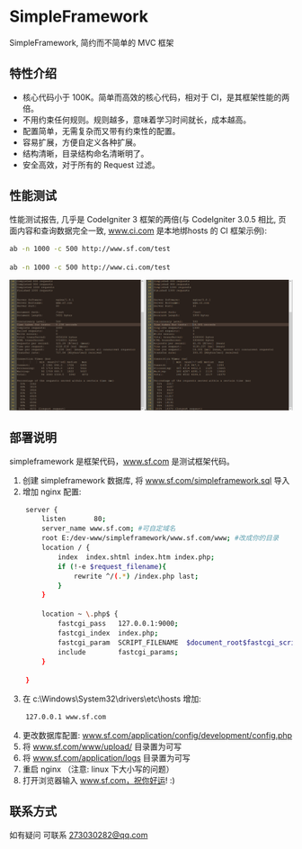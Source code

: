# SimpleFramework


SimpleFramework, 简约而不简单的 MVC 框架

## 特性介绍

* 核心代码小于 100K。简单而高效的核心代码，相对于 CI，是其框架性能的两倍。
* 不用约束任何规则。规则越多，意味着学习时间就长，成本越高。
* 配置简单，无需复杂而又带有约束性的配置。
* 容易扩展，方便自定义各种扩展。
* 结构清晰，目录结构命名清晰明了。
* 安全高效，对于所有的 Request 过滤。

## 性能测试
	

性能测试报告, 几乎是 CodeIgniter 3 框架的两倍(与 CodeIgniter 3.0.5 相比, 页面内容和查询数据完全一致, www.ci.com 是本地绑hosts 的 CI 框架示例):
```bash
ab -n 1000 -c 500 http://www.sf.com/test

ab -n 1000 -c 500 http://www.ci.com/test
```

![image](benchmark.png)


## 部署说明


simpleframework 是框架代码，www.sf.com 是测试框架代码。

1. 创建 simpleframework 数据库, 将 www.sf.com/simpleframework.sql 导入
2. 增加 nginx 配置:
```bash
	server {
        listen       80;
        server_name www.sf.com; #可自定域名
		root E:/dev-www/simpleframework/www.sf.com/www; #改成你的目录
		location / {
			index  index.shtml index.htm index.php;
			if (!-e $request_filename){
				rewrite ^/(.*) /index.php last;
			}
		}
	 
        location ~ \.php$ {        		
            fastcgi_pass   127.0.0.1:9000;
            fastcgi_index  index.php;
            fastcgi_param  SCRIPT_FILENAME  $document_root$fastcgi_script_name;
            include        fastcgi_params;
        }
 
    }
```
3. 在 c:\Windows\System32\drivers\etc\hosts 增加:
```bash
	127.0.0.1 www.sf.com
```
4. 更改数据库配置: www.sf.com/application/config/development/config.php
5. 将 www.sf.com/www/upload/ 目录置为可写
6. 将 www.sf.com/application/logs 目录置为可写
7. 重启 nginx （注意: linux 下大小写的问题）
8. 打开浏览器输入 www.sf.com，祝你好运!  :)

## 联系方式
如有疑问 可联系 273030282@qq.com

